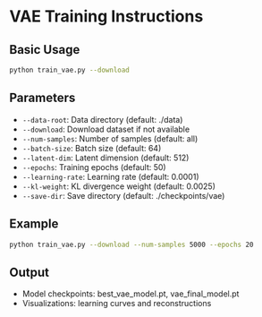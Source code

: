 # VAE Training Instructions

## Basic Usage

```bash
python train_vae.py --download
```

## Parameters

- `--data-root`: Data directory (default: ./data)
- `--download`: Download dataset if not available
- `--num-samples`: Number of samples (default: all)
- `--batch-size`: Batch size (default: 64)
- `--latent-dim`: Latent dimension (default: 512)
- `--epochs`: Training epochs (default: 50)
- `--learning-rate`: Learning rate (default: 0.0001)
- `--kl-weight`: KL divergence weight (default: 0.0025)
- `--save-dir`: Save directory (default: ./checkpoints/vae)

## Example

```bash
python train_vae.py --download --num-samples 5000 --epochs 20
```

## Output

- Model checkpoints: best_vae_model.pt, vae_final_model.pt
- Visualizations: learning curves and reconstructions
